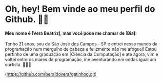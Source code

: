 # Oh, hey! Bem vinde ao meu perfil do Github. ✌🏻

#### Meu nome é [Vera Beatriz], mas você pode me chamar de [Bia]! 
Tenho 21 anos, sou de São José dos Campos - SP e entrei nesse mundo da programação num mergulho de cabeça e felizmente não me afoguei! Estou pertinho de uma graduação em [Ciência da Computação] e até agora, vim e voltei entre os mares da programação, me aventurando em ondas igual um surfista. 🏄🏻‍♀️ 

(https://github.com/beraldovera/gatinhog.git)





